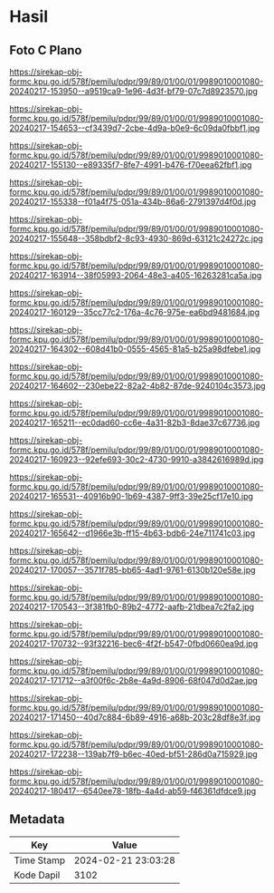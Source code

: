 # Hasil

## Foto C Plano

https://sirekap-obj-formc.kpu.go.id/578f/pemilu/pdpr/99/89/01/00/01/9989010001080-20240217-153950--a9519ca9-1e96-4d3f-bf79-07c7d8923570.jpg

https://sirekap-obj-formc.kpu.go.id/578f/pemilu/pdpr/99/89/01/00/01/9989010001080-20240217-154653--cf3439d7-2cbe-4d9a-b0e9-6c09da0fbbf1.jpg

https://sirekap-obj-formc.kpu.go.id/578f/pemilu/pdpr/99/89/01/00/01/9989010001080-20240217-155130--e89335f7-8fe7-4991-b476-f70eea62fbf1.jpg

https://sirekap-obj-formc.kpu.go.id/578f/pemilu/pdpr/99/89/01/00/01/9989010001080-20240217-155338--f01a4f75-051a-434b-86a6-2791397d4f0d.jpg

https://sirekap-obj-formc.kpu.go.id/578f/pemilu/pdpr/99/89/01/00/01/9989010001080-20240217-155648--358bdbf2-8c93-4930-869d-63121c24272c.jpg

https://sirekap-obj-formc.kpu.go.id/578f/pemilu/pdpr/99/89/01/00/01/9989010001080-20240217-163914--38f05993-2064-48e3-a405-16263281ca5a.jpg

https://sirekap-obj-formc.kpu.go.id/578f/pemilu/pdpr/99/89/01/00/01/9989010001080-20240217-160129--35cc77c2-176a-4c76-975e-ea6bd9481684.jpg

https://sirekap-obj-formc.kpu.go.id/578f/pemilu/pdpr/99/89/01/00/01/9989010001080-20240217-164302--608d41b0-0555-4565-81a5-b25a98dfebe1.jpg

https://sirekap-obj-formc.kpu.go.id/578f/pemilu/pdpr/99/89/01/00/01/9989010001080-20240217-164602--230ebe22-82a2-4b82-87de-9240104c3573.jpg

https://sirekap-obj-formc.kpu.go.id/578f/pemilu/pdpr/99/89/01/00/01/9989010001080-20240217-165211--ec0dad60-cc6e-4a31-82b3-8dae37c67736.jpg

https://sirekap-obj-formc.kpu.go.id/578f/pemilu/pdpr/99/89/01/00/01/9989010001080-20240217-160923--92efe693-30c2-4730-9910-a3842616989d.jpg

https://sirekap-obj-formc.kpu.go.id/578f/pemilu/pdpr/99/89/01/00/01/9989010001080-20240217-165531--40916b90-1b69-4387-9ff3-39e25cf17e10.jpg

https://sirekap-obj-formc.kpu.go.id/578f/pemilu/pdpr/99/89/01/00/01/9989010001080-20240217-165642--d1966e3b-ff15-4b63-bdb6-24e711741c03.jpg

https://sirekap-obj-formc.kpu.go.id/578f/pemilu/pdpr/99/89/01/00/01/9989010001080-20240217-170057--3571f785-bb65-4ad1-9761-6130b120e58e.jpg

https://sirekap-obj-formc.kpu.go.id/578f/pemilu/pdpr/99/89/01/00/01/9989010001080-20240217-170543--3f381fb0-89b2-4772-aafb-21dbea7c2fa2.jpg

https://sirekap-obj-formc.kpu.go.id/578f/pemilu/pdpr/99/89/01/00/01/9989010001080-20240217-170732--93f32216-bec6-4f2f-b547-0fbd0660ea9d.jpg

https://sirekap-obj-formc.kpu.go.id/578f/pemilu/pdpr/99/89/01/00/01/9989010001080-20240217-171712--a3f00f6c-2b8e-4a9d-8906-68f047d0d2ae.jpg

https://sirekap-obj-formc.kpu.go.id/578f/pemilu/pdpr/99/89/01/00/01/9989010001080-20240217-171450--40d7c884-6b89-4916-a68b-203c28df8e3f.jpg

https://sirekap-obj-formc.kpu.go.id/578f/pemilu/pdpr/99/89/01/00/01/9989010001080-20240217-172238--139ab7f9-b6ec-40ed-bf51-286d0a715929.jpg

https://sirekap-obj-formc.kpu.go.id/578f/pemilu/pdpr/99/89/01/00/01/9989010001080-20240217-180417--6540ee78-18fb-4a4d-ab59-f46361dfdce9.jpg


## Metadata

| Key        | Value               |
| ---------- | ------------------- |
| Time Stamp | 2024-02-21 23:03:28 |
| Kode Dapil | 3102                |



